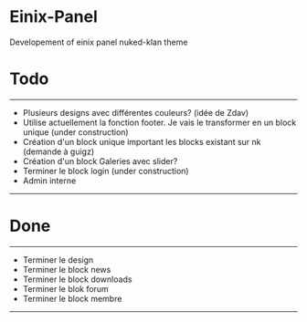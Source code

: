 Einix-Panel
===========

Developement of einix panel nuked-klan theme

Todo
==
******
- Plusieurs designs avec différentes couleurs? (idée de Zdav)
- Utilise actuellement la fonction footer. Je vais le transformer en un block unique (under construction)
- Création d'un block unique important les blocks existant sur nk (demande à guigz)
- Création d'un block Galeries avec slider? 
- Terminer le block login (under construction)
- Admin interne

******

Done
==
***
- Terminer le design
- Terminer le block news
- Terminer le block downloads
- Terminer le blok forum
- Terminer le block membre

***
